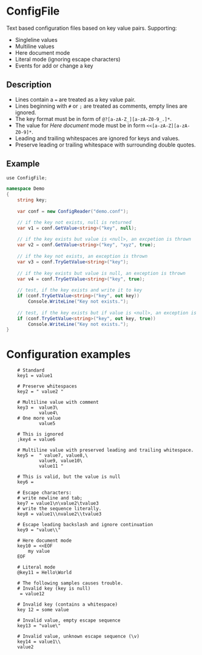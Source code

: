 # ConfigFile

Text based configuration files based on key value pairs. Supporting:

* Singleline values
* Multiline values
* Here document mode
* Literal mode (ignoring escape characters)
* Events for add or change a key

## Description

* Lines contain a `=` are treated as a key value pair.
* Lines beginning with `#` or `;` are treated as comments, empty lines are ignored.
* The key format must be in form of `@?[a-zA-Z_][a-zA-Z0-9_.]*`.
* The value for *Here document* mode must be in form `<<[a-zA-Z][a-zA-Z0-9]*`.
* Leading and trailing whitespaces are ignored for keys and values.
* Preserve leading or trailing whitespace with surrounding double quotes.

## Example

``` c#
use ConfigFile;

namespace Demo
{
	string key;
	
	var conf = new ConfigReader("demo.conf");

	// if the key not exists, null is returned
	var v1 = conf.GetValue<string>("key", null);
	
	// if the key exists but value is <null>, an excpetion is thrown
	var v2 = conf.GetValue<string>("key", "xyz", true);
	
	// if the key not exists, an exception is thrown
	var v3 = conf.TryGetValue<string>("key");
	
	// if the key exists but value is null, an exception is thrown
	var v4 = conf.TryGetValue<string>("key", true);
	
	// test, if the key exists and write it to key
	if (conf.TryGetValue<string>("key", out key))
		Console.WriteLine("Key not exists.");
	
	// test, if the key exists but if value is <null>, an exception is thrown 
	if (conf.TryGetValue<string>("key", out key, true))
		Console.WriteLine("Key not exists.");
}
```

# Configuration examples

```
	# Standard 
	key1 = value1
	
	# Preserve whitespaces
	key2 = " value2 "
	
	# Multiline value with comment
	key3 =	value3\
			value4\
	# One more value
			value5
		
	# This is ignored
	;key4 = value6
	
	# Multiline value with preserved leading and trailing whitespace.
	key5 =	" value7, value8,\
			value9, value10\
			value11 "
			
	# This is valid, but the value is null
	key6 = 
	
	# Escape characters:
	# write newline and tab; 
	key7 = value1\n\value2\tvalue3
	# write the sequence literally.
	key8 = value1\\nvalue2\\tvalue3
	
	# Escape leading backslash and ignore continuation
	key9 = "value\\"
	
	# Here document mode
	key10 = <<EOF
		my value
	EOF
	
	# Literal mode
	@key11 = Hello\World
	
	# The following samples causes trouble.
	# Invalid key (key is null)
	 = value12
	 
	# Invalid key (contains a whitespace)
	key 12 = some value
	
	# Invalid value, empty escape sequence
	key13 = "value\"
	
	# Invalid value, unknown escape sequence (\v)
	key14 = value1\\
	value2
```